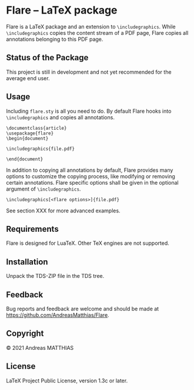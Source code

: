 # Flare – LaTeX package
Flare is a LaTeX package and an extension to `\includegraphics`.
While `\includegraphics` copies the content stream of a PDF page,
Flare copies all annotations belonging to this PDF page.


## Status of the Package
This project is still in development and not yet recommended for the
average end user. 


## Usage
Including `flare.sty` is all you need to do. By default Flare hooks
into `\includegraphics` and copies all annotations. 

    \documentclass{article}
    \usepackage{flare}
    \begin{document}

    \includegraphics{file.pdf}

    \end{document}

In addition to copying all annotations by default, Flare provides many options
to customize the copying process, like modifying or removing certain annotations.
Flare specific options shall be given in the optional argument of
`\includegraphics`.

    \includegraphics[<flare options>]{file.pdf}

See section XXX for more advanced examples.


## Requirements
Flare is designed for LuaTeX. Other TeX engines are not supported.


## Installation
Unpack the TDS-ZIP file in the TDS tree.


## Feedback
Bug reports and feedback are welcome and should be made at
<https://github.com/AndreasMatthias/Flare>.


## Copyright
© 2021 Andreas MATTHIAS


## License
LaTeX Project Public License, version 1.3c or later.
